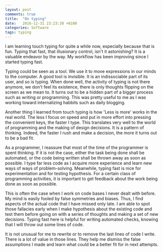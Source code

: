 ```yaml
---
layout: post
comments: true
title:  "On typing"
date:   2016-12-31 23:23:30 +0100
categories: Software
tags: typing
---
```


I am learning touch typing for quite a while now, especially because that is
fun. Typing that fast, that illusionary control, isn't it astonishing?
It is a valuable endeavor by the way.
My workflow has been improving since I started typing fast.

Typing could be seen as a tool.
We use it to move expressions in our minds to the computer.
A good tool is invisible. It is an indissociable part of its user, and so is typing.
When done well, the activity of typing is not there anymore, we don't feel its existence,
there is only thoughts flipping on the screen as we mean to.
It turns out to be a hidden part of a bigger process such as writing or programming.
This was pretty useful to me as I was working toward internalizing habbits such as daily blogging.

Another thing I learned from touch typing is how 'Less is more' works in the real world.
The less I focus on speed and put in more effort into pressing the convenient keys,
the faster I type.
This translates very well to the world of programming and the making of design decisions.
It is a pattern of thinking. 
Indeed, the faster I rush and make a decision, the more it turns out to be a bad fit.

As a programmer,
I reassure that most of the time of the programmer is spent thinking.
If it is not the case, either the task being done shall be automated, or the code
being written shall be thrown away as soon as possible.
I type far less code as I acquire more experience 
and learn new ways of ways of problem-solving.
Meanwhile, typing fast is nice for experimentation and for testing hypothesis.
For a certain class of programming activities, 
it is important to get feedback about the work being done as soon as possible.

This is often the case when I work on code bases I never dealt with before.
My mind is easily fooled by false symmetries and biases.
Thus, I find aspects of the actual code that I have missed only late.
I am able to spot those fallacies early when I make hypothesis about the existing code
and test them before going on with a series of thoughts and making a set of new decisions.
Typing fast here is helpful for writing automated checks, 
knowing that I will throw out some lines of code.

It is not unusual for me to rewrite or to remove the last lines of code I write.
There is a lot of value in those lines. They help me dismiss the false assumptions 
I made and learn what could be a better fit for in next attempts.
